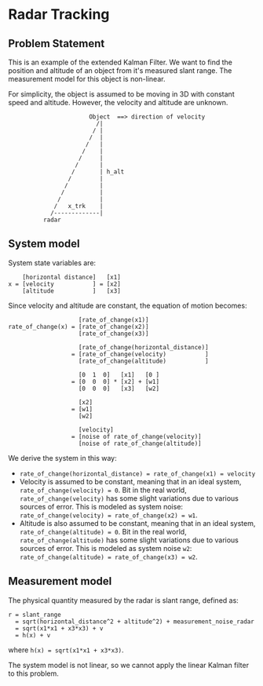 # Radar Tracking

## Problem Statement

This is an example of the extended Kalman Filter. 
We want to find the position and altitude of an object from it's measured slant range. 
The measurement model for this object is non-linear. 

For simplicity, the object is assumed to be moving in 3D with constant speed and altitude.
However, the velocity and altitude are unknown. 

                           Object  ==> direction of velocity
                             /|
                            / |
                           /  |
                          /   |
                         /    |
                        /     |
                       /      |
                      /       | h_alt
                     /        |
                    /         |
                   /          |
                  /           |
                 /   x_trk    |
                /-------------|
              radar

## System model

System state variables are:
```
    [horizontal distance]   [x1]
x = [velocity           ] = [x2]
    [altitude           ]   [x3]
```

Since velocity and altitude are constant, the equation of motion becomes: 
```
                    [rate_of_change(x1)]
rate_of_change(x) = [rate_of_change(x2)]
                    [rate_of_change(x3)]
                    
                    [rate_of_change(horizontal_distance)]
                  = [rate_of_change(velocity)           ]
                    [rate_of_change(altitude)           ]  
                    
                    [0  1  0]   [x1]   [0 ]
                  = [0  0  0] * [x2] + [w1]
                    [0  0  0]   [x3]   [w2]
                    
                    [x2]
                  = [w1] 
                    [w2] 
                    
                    [velocity]
                  = [noise of rate_of_change(velocity)]
                    [noise of rate_of_change(altitude)]  
```

We derive the system in this way:
* `rate_of_change(horizontal_distance) = rate_of_change(x1) = velocity`
* Velocity is assumed to be constant, meaning that in an ideal system,
  `rate_of_change(velocity) = 0`. Bit in the real world, `rate_of_change(velocity)`
  has some slight variations due to various sources of error. This is modeled
  as system noise: `rate_of_change(velocity) = rate_of_change(x2) = w1`.
* Altitude is also assumed to be constant, meaning that in an ideal system,
  `rate_of_change(altitude) = 0`. Bit in the real world, `rate_of_change(altitude)`
  has some slight variations due to various sources of error. This is modeled
  as system noise `w2`: `rate_of_change(altitude) = rate_of_change(x3) = w2`.
  
## Measurement model

The physical quantity measured by the radar is slant range, defined as:
```
r = slant_range
  = sqrt(horizontal_distance^2 + altitude^2) + measurement_noise_radar
  = sqrt(x1*x1 + x3*x3) + v
  = h(x) + v
```
where `h(x) = sqrt(x1*x1 + x3*x3)`.

The system model is not linear, so we cannot apply the linear Kalman filter to this problem.




